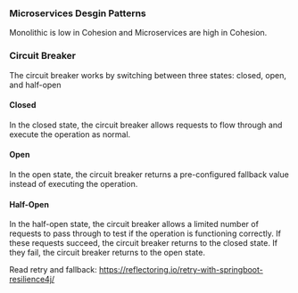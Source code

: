 ### Microservices Desgin Patterns

Monolithic is low in Cohesion and Microservices are high in Cohesion.


### Circuit Breaker

The circuit breaker works by switching between three states: closed, open, and half-open

#### Closed
In the closed state, the circuit breaker allows requests to flow through and execute the operation as normal.

#### Open
In the open state, the circuit breaker returns a pre-configured fallback value instead of executing the operation.

#### Half-Open
In the half-open state, the circuit breaker allows a limited number of requests to pass through to test if the operation is functioning correctly. If these requests succeed, the circuit breaker returns to the closed state. If they fail, the circuit breaker returns to the open state.

Read retry and fallback: https://reflectoring.io/retry-with-springboot-resilience4j/ 